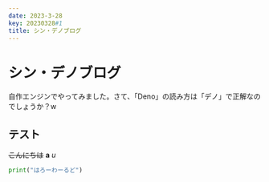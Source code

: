 ```yaml
---
date: 2023-3-28
key: 20230328#1
title: シン・デノブログ
---
```

# シン・デノブログ
自作エンジンでやってみました。さて、「Deno」の読み方は「デノ」で正解なのでしょうか？w

## テスト
~~こんにちは~~
__a__
_u_
```python
print("はろーわーるど")
```